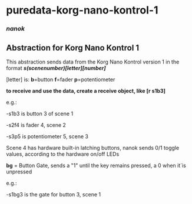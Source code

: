 # puredata-korg-nano-kontrol-1
### _nanok_

## Abstraction for Korg Nano Kontrol 1


This abstraction sends data from the Korg Nano Kontrol version 1 in the format **_s(scenenumber)[letter][number]_**

[letter] is: **b**=button **f**=fader **p**=potentiometer

**to receive and use the data, create a receive object, like [r s1b3]**

e.g.:

-s1b3 is button 3 of scene 1

-s2f4 is fader 4, scene 2

-s3p5 is potentiometer 5, scene 3

Scene 4 has hardware built-in latching buttons, nanok sends 0/1 toggle values, according to the hardware on/off LEDs

**bg** = Button Gate, sends a "1" until the key remains pressed, a 0 when it´is unpressed

e.g.:

-s1bg3 is the gate for button 3, scene 1
